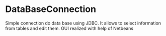 # DataBaseConnection

Simple connection do data base using JDBC. It allows to select information from tables and edit them.
GUI realized with help of Netbeans
